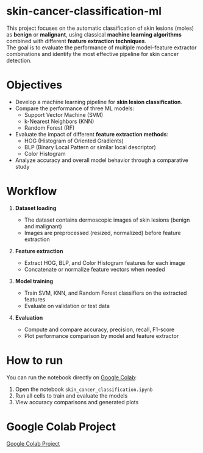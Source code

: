 # skin-cancer-classification-ml
This project focuses on the automatic classification of skin lesions (moles) as **benign** or **malignant**, using classical **machine learning algorithms** combined with different **feature extraction techniques**.  
The goal is to evaluate the performance of multiple model–feature extractor combinations and identify the most effective pipeline for skin cancer detection.

# Objectives
- Develop a machine learning pipeline for **skin lesion classification**.  
- Compare the performance of three ML models:
  - Support Vector Machine (SVM)  
  - k-Nearest Neighbors (KNN)  
  - Random Forest (RF)  
- Evaluate the impact of different **feature extraction methods**:
  - HOG (Histogram of Oriented Gradients)  
  - BLP (Binary Local Pattern or similar local descriptor)  
  - Color Histogram 
- Analyze accuracy and overall model behavior through a comparative study

# Workflow
1. **Dataset loading**  
   - The dataset contains dermoscopic images of skin lesions (benign and malignant)
   - Images are preprocessed (resized, normalized) before feature extraction

2. **Feature extraction**  
   - Extract HOG, BLP, and Color Histogram features for each image
   - Concatenate or normalize feature vectors when needed

3. **Model training**  
   - Train SVM, KNN, and Random Forest classifiers on the extracted features 
   - Evaluate on validation or test data

4. **Evaluation**  
   - Compute and compare accuracy, precision, recall, F1-score
   - Plot performance comparison by model and feature extractor
  
# How to run
You can run the notebook directly on [Google Colab](https://drive.google.com/drive/folders/1mP6mV6O5IQBDFuKXdgk3ZiVVW5C2ABK9?usp=sharing):

1. Open the notebook `skin_cancer_classification.ipynb`
2. Run all cells to train and evaluate the models
3. View accuracy comparisons and generated plots

# Google Colab Project
[Google Colab Project](https://drive.google.com/drive/folders/1mP6mV6O5IQBDFuKXdgk3ZiVVW5C2ABK9?usp=sharing)
